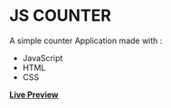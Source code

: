 # JS COUNTER

A simple counter Application made with :

- JavaScript
- HTML
- CSS

**[Live Preview](https://google.com)**
